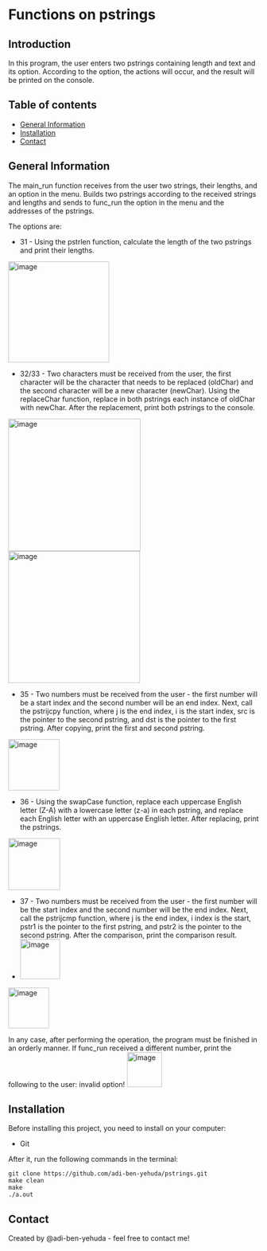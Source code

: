 # Functions on pstrings

## Introduction
In this program, the user enters two pstrings containing length and text and its option. According to the option, the actions will occur, and the result will be printed on the console.

## Table of contents
* [General Information](#general-information)
* [Installation](#installation)
* [Contact](#Contact)

## General Information
The main_run function receives from the user two strings, their lengths, and an option in the menu. Builds two pstrings according to the received strings and lengths and sends to func_run the option in the menu and the addresses of the pstrings.

The options are:
* 31 - Using the pstrlen function, calculate the length of the two pstrings and print their lengths.
<img width="203" alt="image" src="https://user-images.githubusercontent.com/75027826/225344855-2b44facc-8869-4a17-9145-bb65bb153761.png">

* 32/33 - Two characters must be received from the user, the first character will be the character that needs to be replaced (oldChar) and the second character will be a new character (newChar). Using the replaceChar function, replace in both pstrings each instance of oldChar with newChar. After the replacement, print both pstrings to the console.
<img width="266" alt="image" src="https://user-images.githubusercontent.com/75027826/225345160-f9a22cd6-925b-412f-aafc-816b44c43c8d.png">
<img width="265" alt="image" src="https://user-images.githubusercontent.com/75027826/225345366-163b5a19-8946-4d64-899b-53de06f5c059.png">

* 35 - Two numbers must be received from the user - the first number will be a start index and the second number will be an end index. Next, call the pstrijcpy function, where j is the end index, i is the start index, src is the pointer to the second pstring, and dst is the pointer to the first pstring. After copying, print the first and second pstring.
<img width="103" alt="image" src="https://user-images.githubusercontent.com/75027826/225345603-00774eb9-74f6-4d44-a7e5-2a5045c1874d.png">

* 36 - Using the swapCase function, replace each uppercase English letter (Z-A) with a lowercase letter (z-a) in each pstring, and replace each English letter with an uppercase English letter. After replacing, print the pstrings.
<img width="104" alt="image" src="https://user-images.githubusercontent.com/75027826/225345904-7bcbfc8c-a6c0-4e19-8bc9-a0ce08ac7fbe.png">

* 37 - Two numbers must be received from the user - the first number will be the start index and the second number will be the end index. Next, call the pstrijcmp function, where j is the end index, i index is the start, pstr1 is the pointer to the first pstring, and pstr2 is the pointer to the second pstring. After the comparison, print the comparison result.
* <img width="80" alt="image" src="https://user-images.githubusercontent.com/75027826/225346711-b0bb12a3-4909-4c37-9287-da4727bbb9fa.png">
<img width="82" alt="image" src="https://user-images.githubusercontent.com/75027826/225346156-8b813584-4812-4522-a161-0da1124bf026.png">

In any case, after performing the operation, the program must be finished in an orderly manner.
If func_run received a different number, print the following to the user: invalid option!
<img width="70" alt="image" src="https://user-images.githubusercontent.com/75027826/225346909-58caf5d5-02a9-4d0e-a442-bf988a523ba8.png">

## Installation
Before installing this project, you need to install on your computer:
* Git

After it, run the following commands in the terminal:

```
git clone https://github.com/adi-ben-yehuda/pstrings.git
make clean
make
./a.out
```

## Contact
Created by @adi-ben-yehuda - feel free to contact me!
